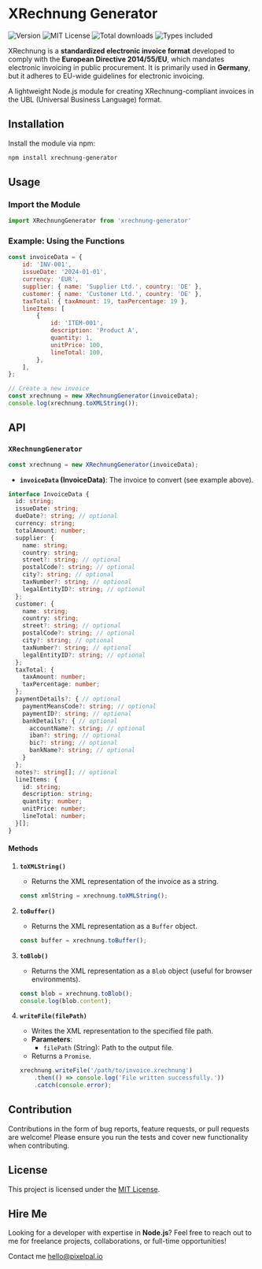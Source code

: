 # XRechnung Generator

<div>
   <img src="https://badgen.now.sh/npm/v/xrechnung-generator" alt="Version" />
   <img src="https://badgen.now.sh/npm/license/xrechnung-generator" alt="MIT License" />
   <img src="https://badgen.now.sh/npm/dt/xrechnung-generator" alt="Total downloads" />
   <img src="https://badgen.now.sh/npm/types/xrechnung-generator" alt="Types included" />
</div>

XRechnung is a **standardized electronic invoice format** developed to comply with the **European Directive 2014/55/EU**, which mandates electronic invoicing in public procurement. It is primarily used in **Germany**, but it adheres to EU-wide guidelines for electronic invoicing.

A lightweight Node.js module for creating XRechnung-compliant invoices in the UBL (Universal Business Language) format.

## Installation

Install the module via npm:

```bash
npm install xrechnung-generator
```

## Usage

### Import the Module

```javascript
import XRechnungGenerator from 'xrechnung-generator'
```

### Example: Using the Functions

```javascript
const invoiceData = {
    id: 'INV-001',
    issueDate: '2024-01-01',
    currency: 'EUR',
    supplier: { name: 'Supplier Ltd.', country: 'DE' },
    customer: { name: 'Customer Ltd.', country: 'DE' },
    taxTotal: { taxAmount: 19, taxPercentage: 19 },
    lineItems: [
        {
            id: 'ITEM-001',
            description: 'Product A',
            quantity: 1,
            unitPrice: 100,
            lineTotal: 100,
        },
    ],
};

// Create a new invoice
const xrechnung = new XRechnungGenerator(invoiceData);
console.log(xrechnung.toXMLString());
```

## API

### `XRechnungGenerator`

```javascript
const xrechnung = new XRechnungGenerator(invoiceData);
```

- **`invoiceData` (InvoiceData)**: The invoice to convert (see example above).

```typescript
interface InvoiceData {
  id: string;
  issueDate: string;
  dueDate?: string; // optional
  currency: string;
  totalAmount: number;
  supplier: {
    name: string;
    country: string;
    street?: string; // optional
    postalCode?: string; // optional
    city?: string; // optional
    taxNumber?: string; // optional
    legalEntityID?: string; // optional
  };
  customer: {
    name: string;
    country: string;
    street?: string; // optional
    postalCode?: string; // optional
    city?: string; // optional
    taxNumber?: string; // optional
    legalEntityID?: string; // optional
  };
  taxTotal: {
    taxAmount: number;
    taxPercentage: number;
  };
  paymentDetails?: { // optional
    paymentMeansCode?: string; // optional
    paymentID?: string; // optional
    bankDetails?: { // optional
      accountName?: string; // optional
      iban?: string; // optional
      bic?: string; // optional
      bankName?: string; // optional
    }
  };
  notes?: string[]; // optional
  lineItems: {
    id: string;
    description: string;
    quantity: number;
    unitPrice: number;
    lineTotal: number;
  }[];
}
```


#### Methods

1. **`toXMLString()`**
    - Returns the XML representation of the invoice as a string.

   ```javascript
   const xmlString = xrechnung.toXMLString();
   ```

2. **`toBuffer()`**
    - Returns the XML representation as a `Buffer` object.

   ```javascript
   const buffer = xrechnung.toBuffer();
   ```

3. **`toBlob()`**
    - Returns the XML representation as a `Blob` object (useful for browser environments).

   ```javascript
   const blob = xrechnung.toBlob();
   console.log(blob.content);
   ```

4. **`writeFile(filePath)`**
    - Writes the XML representation to the specified file path.
    - **Parameters**:
        - `filePath` (String): Path to the output file.
    - Returns a `Promise`.

   ```javascript
   xrechnung.writeFile('/path/to/invoice.xrechnung')
       .then(() => console.log('File written successfully.'))
       .catch(console.error);
   ```

## Contribution

Contributions in the form of bug reports, feature requests, or pull requests are welcome! Please ensure you run the tests and cover new functionality when contributing.

## License

This project is licensed under the [MIT License](LICENSE).


## Hire Me

Looking for a developer with expertise in **Node.js**? Feel free to reach out to me for freelance projects, collaborations, or full-time opportunities!

Contact me [hello@pixelpal.io](mailto:hello@pixelpal.io)
